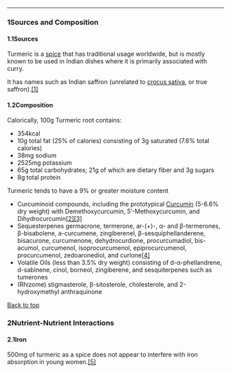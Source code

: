 





---


### 1Sources and Composition

#### 1.1Sources


Turmeric is a [spice](/supplements/spice-herb/) that has traditional usage worldwide, but is mostly known to be used in Indian dishes where it is primarily associated with curry.


It has names such as Indian saffron (unrelated to [crocus sativa](/contribute/supplements/crocus+sativa/), or true saffron).[[1]](#ref1)


#### 1.2Composition


Calorically, 100g Turmeric root contains:


* 354kcal
* 10g total fat (25% of calories) consisting of 3g saturated (7.6% total calories)
* 38mg sodium
* 2525mg potassium
* 65g total carbohydrates; 21g of which are dietary fiber and 3g sugars
* 8g total protein

Turmeric tends to have a 9% or greater moisture content


* Curcuminoid compounds, including the prototypical [Curcumin](/supplements/curcumin/) (5-6.6% dry weight) with Demethoxycurcumin, 5′-Methoxycurcumin, and Dihydrocurcumin[[2]](#ref2)[[3]](#ref3)
* Sequesterpenes germacrone, termerone, ar-(+)-, α- and β-termerones, β-bisabolene, a-curcumene, zingiberenel, β-sesquiphellanderene, bisacurone, curcumenone, dehydrocurdione, procurcumadiol, bis-acumol, curcumenol, isoprocurcumenol, epiprocurcumenol, procurcumenol, zedoaronediol, and curlone[[4]](#ref4)
* Volatile Oils (less than 3.5% dry weight) consisting of d-α-phellandrene, d-sabinene, cinol, borneol, zingiberene, and sesquiterpenes such as tumerones
* (Rhizome) stigmasterole, β-sitosterole, cholesterole, and 2-hydroxymethyl anthraquinone

[Back to top](#c-sources-and-composition)
### 2Nutrient-Nutrient Interactions

#### 2.1Iron


500mg of turmeric as a spice does not appear to interfere with iron absorption in young women.[[5]](#ref5)

 


